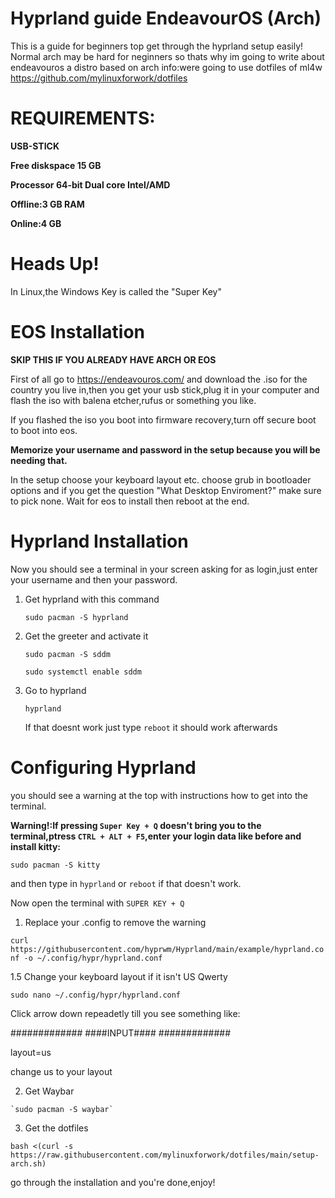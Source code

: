 # Hyprland guide EndeavourOS (Arch)
This is a guide for beginners top get through the hyprland setup easily! Normal arch may be hard for neginners so thats why im going to write about endeavouros a distro based on arch
info:were going to use dotfiles of ml4w https://github.com/mylinuxforwork/dotfiles
# REQUIREMENTS:

**USB-STICK**

**Free diskspace	15 GB**

**Processor	64-bit Dual core Intel/AMD**

**Offline:3 GB RAM**

**Online:4 GB**

# Heads Up!
In Linux,the Windows Key is called the "Super Key"
# EOS Installation

**SKIP THIS IF YOU ALREADY HAVE ARCH OR EOS**


First of all go to https://endeavouros.com/ and download the .iso for the country you live in,then you get your usb stick,plug it in your computer and flash the iso with balena etcher,rufus or something you like.

If you flashed the iso you boot into firmware recovery,turn off secure boot to boot into eos.

**Memorize your username and password in the setup because you will be needing that.**

In the setup choose your keyboard layout etc. choose grub in bootloader options and if you get the question "What Desktop Enviroment?" make sure to pick none. Wait for eos to install then reboot at the end.

# Hyprland Installation


Now you should see a terminal in your screen asking for as login,just enter your username and then your password.
1. Get hyprland with this command

   `sudo pacman -S hyprland`

3. Get the greeter and activate it

   `sudo pacman -S sddm`

   `sudo systemctl enable sddm`

5. Go to hyprland

   `hyprland`

   If that doesnt work just type `reboot` it should work afterwards
# Configuring Hyprland


you should see a warning at the top with instructions how to get into the terminal.

**Warning!:If pressing `Super Key + Q` doesn't bring you to the terminal,ptress `CTRL + ALT + F5`,enter your login data like before and install kitty:**

`sudo pacman -S kitty`

and then type in `hyprland` or `reboot` if that doesn't work.

Now open the terminal with `SUPER KEY + Q` 

1. Replace your .config to remove the warning

 `curl https://githubusercontent.com/hyprwm/Hyprland/main/example/hyprland.conf -o ~/.config/hypr/hyprland.conf`

1.5 Change your keyboard layout if it isn't US Qwerty
   
   `sudo nano ~/.config/hypr/hyprland.conf`

   Click arrow down repeadetly till you see something like: 

   #############
   ####INPUT####
   #############

  layout=us


  change us to your layout

  2. Get Waybar

    `sudo pacman -S waybar`

  3. Get the dotfiles

    bash <(curl -s https://raw.githubusercontent.com/mylinuxforwork/dotfiles/main/setup-arch.sh)

   go through the installation and you're done,enjoy!
